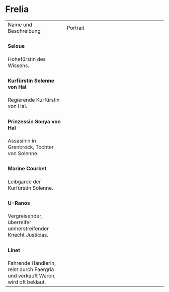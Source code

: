 # Frelia

<table>
<tr><td>Name und Beschreibung</td><td width="300">Portrait</td></tr>
<tr><td><h4>Seloue</h4> Hohefürstin des Wissens.</td><td><img src="seloue.png" alt="" /></td></tr>
<tr><td><h4>Kurfürstin Solenne von Hal</h4> Regierende Kurfürstin von Hal.</td><td width="300"><img src="solenne.png" alt="" /></td></tr>
<tr><td><h4>Prinzessin Sonya von Hal</h4> Assasinin in Grenbrock, Tochter von Solenne.</td><td width="300"><img src="sonya.png" alt="" /></td></tr>
<tr><td><h4>Marine Courbet</h4> Leibgarde der Kurfürstin Solenne.</td><td width="300"><img src="marine.png" alt="" /></td></tr>
<tr><td><h4>U-Ranos</h4> Vergreisender, überreifer umherstreifender Knecht Justicias.</td><td width="300"><img src="u-ranos.png" alt=""/></td></tr>
<!--<tr><td><h4>Frille</h4> Adlige aus der Stadt Stea Brye, Hauptstadt von Mesmudor im Königreich Kradian.</td><td width="300"><img src="frille.png" alt=""/></td></tr>-->
<!--<tr><td><h4>Ignaz Doisneau</h4> Alchemist, bekannt für seine Fähigkeiten.</td><td width="300"><img src="ignaz.png" alt="" /></td></tr>-->
<!--<tr><td><h4>Julianne</h4> Tavernenbesitzerin in Frelia, bekannt für ihre alkoholischen Mischgetränke.</td><td width="300"><img src="u-ranos.png" alt=""/></td></tr>-->
<!--<tr><td><h4>Theodoric</h4> Chef der Magierpolizei in Hal.</td><td width="300"><img src="u-ranos.png" alt=""/></td></tr>-->
<!--<tr><td><h4>Lavande Violette</h4> Bibliothekarin, bewahrt Wissen in Hal auf.</td><td width="300"><img src="lavande.png" alt="" /></td></tr>-->
<tr><td><h4>Linet</h4> Fahrende Händlerin, reist durch Faergria und verkauft Waren, wird oft beklaut.</td><td width="300"><img src="linet.png" alt="" /></td></tr>
</table>